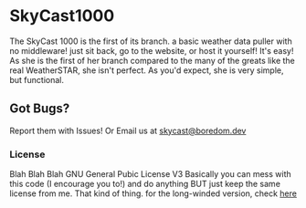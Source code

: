 # SkyCast1000
The SkyCast 1000 is the first of its branch. a basic weather data puller with no middleware! just sit back, go to the website, or host it yourself! It's easy! As she is the first of her branch compared to the many of the greats like the real WeatherSTAR, she isn't perfect. As you'd expect, she is very simple, but functional.

## Got Bugs?
Report them with Issues!
Or
Email us at skycast@boredom.dev

### License
  Blah Blah Blah GNU General Pubic License V3
  Basically you can mess with this code (I encourage you to!) and do anything BUT just keep the same license from me. That kind of thing.
  for the long-winded version, check [here](https://choosealicense.com/licenses/gpl-3.0/)
